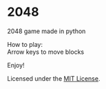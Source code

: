 # 2048
2048 game made in python  

How to play:  
Arrow keys to move blocks  

Enjoy!  

Licensed under the [MIT License](LICENSE).
